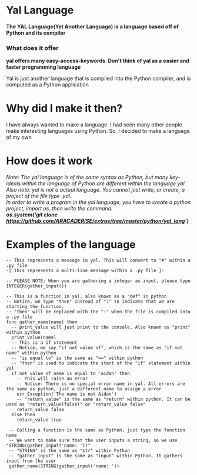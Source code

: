 # Yal Language

****The YAL Language(Yet Another Language) is a language based off of Python and its compiler****
### What does it offer
****yal offers many easy-access-keywords. Don't think of yal as a easier and faster programming language****
<p>Yal is just another language that is compiled into the Python compiler, and is computed as a Python application</p>
<h1>Why did I make it then?</h1>
<p>I have always wanted to make a language. I had seen many other people make interesting languages using Python. So, I decided to make a language of my own</p>

# How does it work
*Note: The yal language is of the same syntax as Python, but many key-ideals within the language of Python are different within the language yal*</br>
*Also note: yal is not a actual language. You cannot just write, or create, a project of the file type .yal. </br> In order to write a program in the yal language, you have to create a python project, import os, then write the command:</br>***os.system('git clone https://github.com/ARACADERISE/extras/tree/master/python/yal_lang')****

# Examples of the language

```
-- This represents a message in yal. This will convert to "#" within a .py file
-[ This represents a multi-line message within a .py file ]-

-- PLEASE NOTE: When you are gathering a integer as input, please type INTEGER(gather_input())

-- This is a function in yal, also known as a "def" in python
-- Notice, we type "then" instead of ":" to indicate that we are starting the function.
-- "then" will be replaced with the ":" when the file is compiled into a .py file
func gather_name(name) then
  -- print_value will just print to the console. Also known as "print" within python
  print_value(name)
  -- This is a if statement
  -- Notice, we say "if not value of", which is the same as "if not name" within python
  -- "is equal to" is the same as "==" within python
  -- "then" is used to indicate the start of the "if" statement within yal
  if not value of name is equal to 'aidan' then
    -- This will raise an error
    -- Notice: There is no special error name in yal. All errors are the same as python, just a different name to assign a error
    err Exception('The name is not Aidan')
    -- "return_value" is the same as "return" within python. It can be used as "return_value(false)" or "return_value false"
    return_value false
  else then
    return_value true
 
 -- Calling a function is the same as Python, just type the function name
 -- We want to make sure that the user inputs a string, so we use "STRING(gather_input('name: '))"
 -- "STRING" is the same as "str" within Python
 -- "gather_input" is the same as "input" within Python. It gathers input from the user
 gather_name(STRING(gather_input('name: '))
  
```
